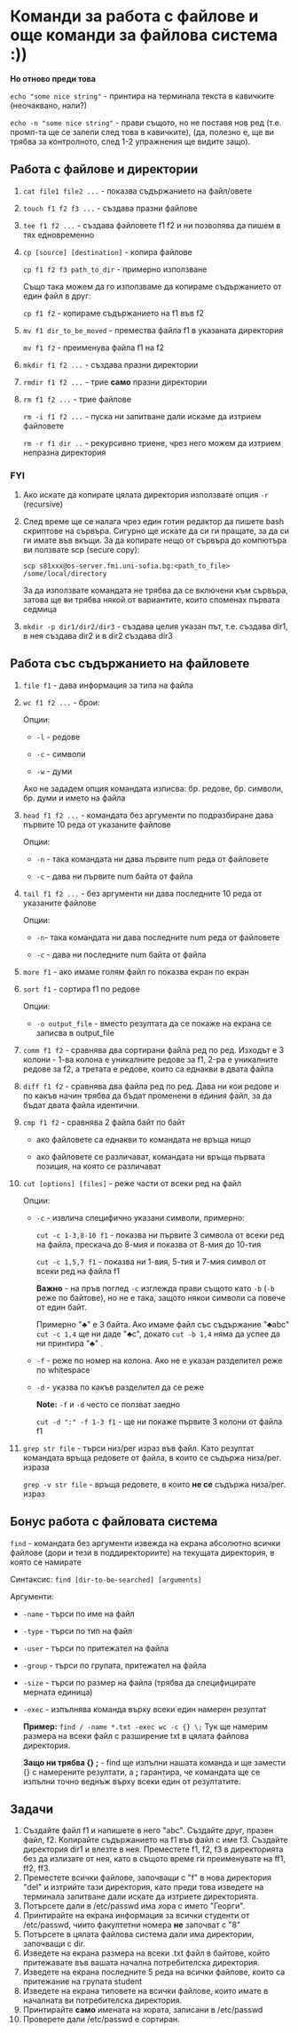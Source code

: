 
# Команди за работа с файлове и още команди за файлова система :))

**Но отново преди това** 

`echo "some nice string"`  - принтира на терминала текста в кавичките (неочаквано, нали?)

`echo -n "some nice string"` - прави същото, но не поставя нов ред (т.е. промп-та ще се залепи след това в кавичките), (да, полезно е, ще ви трябва за контролното, след 1-2 упражнения ще видите защо).

## Работа с файлове и директории
1. `cat file1 file2 ...` - показва съдържанието на файл/овете

2. `touch f1 f2 f3 ...` - създава празни файлове

3. `tee f1 f2 ...` - създава файловете f1 f2 и ни позволява да пишем в тях едновременно

4. `cp [source] [destination]` - копира файлове

	`cp f1 f2 f3 path_to_dir` - примерно използване 

	Също така можем да го използваме да копираме съдържанието от един файл в друг:

	`cp f1 f2` - копираме съдържанието на f1 във f2

5. `mv f1 dir_to_be_moved` - премества файла f1 в указаната директория

	`mv f1 f2` - преименува файла f1 на f2

6. `mkdir f1 f2 ...` - създава празни директории 

7. `rmdir f1 f2 ...` - трие **само** празни директории

8. `rm f1 f2 ...` - трие файлове

	`rm -i f1 f2 ...` - пуска ни запитване дали искаме да изтрием файловете

	`rm -r f1 dir ..` - рекурсивно триене, чрез него можем да изтрием непразна директория

### FYI

 1. Ако искате да копирате цялата директория използвате опция `-r`
    (recursive)
 2. След време ще се налага чрез един готин редактор да пишете bash скриптове на сървъра. Сигурно ще искате да си ги пращате, за да си ги имате във вкъщи. За да копирате нещо от сървъра до компютъра ви ползвате scp (secure copy):
 
	 `scp s81xxx@os-server.fmi.uni-sofia.bg:<path_to_file> /some/local/directory`

	За да използвате командата не трябва да се включени към сървъра, затова ще ви трябва някой от вариантите, които споменах първата седмица

3.  `mkdir -p dir1/dir2/dir3` - създава целия указан път, т.е. създава dir1, в нея създава dir2 и в dir2 създава dir3


## Работа със съдържанието на файловете
1. `file f1` - дава информация за типа на файла

2. `wc f1 f2 ...` - брои:

	Опции:
	
	- `-l` - редове
	
	- `-c` - символи

	- `-w` - думи 
	
	Ако не зададем опция командата изписва: бр. редове, бр. символи, бр. думи и името на файла
	
3. `head f1 f2 ...` - командата без аргументи по подразбиране дава първите 10 реда от указаните файлове

	Опции:
	- `-n` - така командата ни дава първите num реда от файловете

	- `-c`  - дава ни първите num байта от файла

4.	`tail f1 f2 ...` - без аргументи ни дава последните 10 реда от указаните файлове
	
	Опции:
	- `-n`- така командата ни дава последните num реда от файловете

	- `-c` - дава ни последните num байта от файла

5. `more f1` - ако имаме голям файл го показва екран по екран

6.  `sort f1` - сортира f1 по редове

	Опции:
	- `-o output_file` - вместо резултата да се покаже на екрана се записва в output_file
7. `comm f1 f2` - сравнява два сортирани файла ред по ред. Изходът е 3 колони - 1-ва колона е уникалните редове за f1, 2-ра е уникалните редове за f2, а третата е редове, които са еднакви в двата файла
8.  `diff f1 f2`  - сравнява два файла ред по ред. Дава ни кои редове и по какъв начин трябва да бъдат променени в единия файл, за да бъдат двата файла идентични. 

9. `cmp f1 f2` - сравнява 2 файла байт по байт 

	- ако файловете са еднакви то командата не връща нищо

	- ако файловете се различават, командата ни връща първата позиция, на която се различават
10. `cut [options] [files]` - реже части от всеки ред на файл
	
	Опции: 

	- `-c` - извлича специфично указани символи, примерно:
		
		`cut -c 1-3,8-10 f1` - показва ни първите 3 символа от всеки ред на файла, прескача до 8-мия и показва от 8-мия до 10-тия 
		
		`cut -c 1,5,7 f1` - показва ни 1-вия, 5-тия и 7-мия символ от всеки ред на файла f1

		**Важно** - на пръв поглед `-c` изглежда прави същото като `-b` (`-b` реже по байтове), но не е така, защото някои символи са повече от един байт. 

		Примерно "♣" e 3 байта. Ако имаме файл със съдържание "♣abc" `cut -c 1,4` ще ни даде "♣c", докато `cut -b 1,4` няма да успее да ни принтира "♣" .
	
	- `-f` - реже по номер на колона. Ако не е указан разделител реже по whitespace
	
	- `-d` - указва по какъв разделител да се реже
	
		**Note:** `-f` и `-d` често се ползват заедно
		 
		 `cut -d ":" -f 1-3 f1` - ще ни покаже първите 3 колони от файла f1 
		 
12. `grep str file` - търси низ/рег израз във файл. Като резултат командата връща редовете от файла, в които се съдържа низа/рег. израза

	`grep -v str file` - връща редовете, в които **не се** съдържа низа/рег. израз
	
## Бонус работа с файловата система 

`find` - командата без аргументи извежда на екрана абсолютно всички файлове (дори и тези в поддиректориите) на текущата директория, в която се намирате

Синтаксис: `find [dir-to-be-searched] [arguments]` 
		
Аргументи:

- `-name` - търси по име на файл
	
- `-type` - търси по тип на файл
	
- `-user` - търси по притежател на файла
		
- `-group` - търси по групата, притежател на файла
	
- `-size` - търси по размер на файла (трябва да специфицирате мерната единица) 
	
- `-exec` - изпълнява команда върху всеки един намерен резултат
			
	**Пример:**  `find / -name *.txt -exec wc -c {} \;` Тук ще намерим размера на всеки файл с разширение txt в цялата файлова директория.
	
	**Защо ни трябва {} \;** - find ще изпълни нашата команда и ще замести {} с намерените резултати, а **\;** гарантира, че командата ще се изпълни точно веднъж върху всеки един от резултатите.  


	
## Задачи 

1. Създайте файл f1 и напишете в него "abc". Създайте друг, празен файл, f2. Копирайте съдържанието на f1 във файл с име f3. Създайте директория dir1 и влезте в нея. Преместете f1, f2, f3 в директорията без да излизате от нея, като в същото време ги преименувате на ff1, ff2, ff3. 
2. Преместете всички файлове, започващи с "f" в нова директория "del" и изтрийте тази директория, като преди това изведете на терминала запитване дали искате да изтриете директорията.
3. Потърсете дали в /etc/passwd има хора с името "Георги".
4. Принтирайте на екрана информация за всички студенти от /etc/passwd, чиито факултетни номера **не** започват с "8"
5. Потърсете в цялата файлова система дали има директории, започващи с dir.
6. Изведете на екрана размера на всеки .txt файл в байтове, който притежавате във вашата начална потребителска директория. 
7. Изведете на екрана последните 5 реда на всички файлове, които са притежание на групата student
8. Изведете на екрана типовете на всички файлове, които имате в началната ви потребителска директория. 
9. Принтирайте **само** имената на хората, записани в /etc/passwd
10. Проверете дали /etc/passwd е сортиран.

